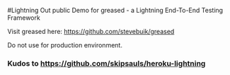 #Lightning Out public Demo for greased - a Lightning End-To-End Testing Framework

Visit greased here: https://github.com/stevebuik/greased

Do not use for production environment.















### Kudos to https://github.com/skipsauls/heroku-lightning<br/>
